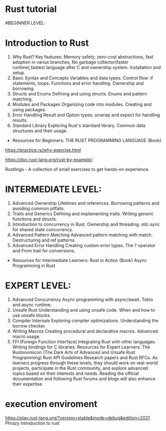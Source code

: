 # Rust tutorial

#BEGINNER LEVEL:

# Introduction to Rust
1. Why Rust?
Key features: Memory safety, zero-cost abstractions, fast adoption in varius branches, No garbage collector(faster runtime),fastest language after C and ownership system.
Installation and setup.
2. Basic Syntax and Concepts
Variables and data types.
Control flow: if statements, loops.
Functions and error handling.
Ownership and borrowing.
3. Structs and Enums
Defining and using structs.
Enums and pattern matching.
4. Modules and Packages
Organizing code into modules.
Creating and using packages.
5. Error Handling
Result and Option types.
unwrap and expect for handling results.
6. Standard Library
Exploring Rust's standard library.
Common data structures and their usage.

* Resources for Beginners:
THE RUST PROGRAMMING LANGUAGE (Book)

https://practice.rs/why-exercise.html

https://doc.rust-lang.org/rust-by-example/ 

Rustlings - A collection of small exercises to get hands-on experience.

# INTERMEDIATE LEVEL:
1. Advanced Ownership
Lifetimes and references.
Borrowing patterns and avoiding common pitfalls.
2. Traits and Generics
Defining and implementing traits.
Writing generic functions and structs.
3. Introduction to concurrency in Rust.
Ownership and threading.
std::sync for shared state concurrency.
4. Advanced Pattern Matching
Advanced pattern matching with match.
Destructuring and ref patterns.
5. Advanced Error Handling
Creating custom error types.
The ? operator and From trait for conversions.

* Resources for Intermediate Learners:
Rust in Action (Book)
Async Programming in Rust

# EXPERT LEVEL:
1. Advanced Concurrency
Async programming with async/await.
Tokio and async runtime.
2. Unsafe Rust
Understanding and using unsafe code.
When and how to use unsafe blocks.
3. Compiler Internals
Exploring compiler optimizations.
Understanding the borrow checker.
4. Writing Macros
Creating procedural and declarative macros.
Advanced macro usage.
5. FFI (Foreign Function Interface)
Integrating Rust with other languages.
Writing bindings for C libraries.
Resources for Expert Learners:
The Rustonomicon (The Dark Arts of Advanced and Unsafe Rust Programming)
Rust API Guidelines
Research papers and Rust RFCs.
As learners progress through these levels, they should work on real-world projects, participate in the Rust community, and explore advanced topics based on their interests and needs. Reading the official documentation and following Rust forums and blogs will also enhance their expertise.

# execution enviroment 
https://play.rust-lang.org/?version=stable&mode=debug&edition=2021
Phrazy introduction to rust

